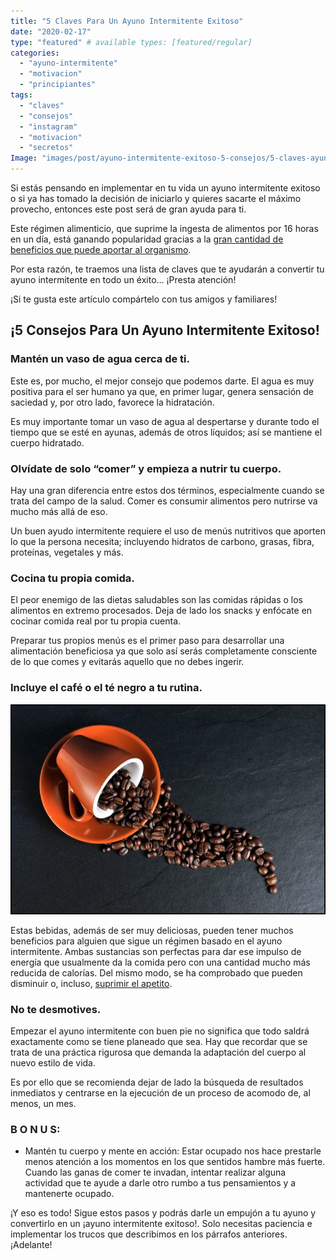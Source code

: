 ```yaml
---
title: "5 Claves Para Un Ayuno Intermitente Exitoso"
date: "2020-02-17"
type: "featured" # available types: [featured/regular]
categories: 
  - "ayuno-intermitente"
  - "motivacion"
  - "principiantes"
tags: 
  - "claves"
  - "consejos"
  - "instagram"
  - "motivacion"
  - "secretos"
Image: "images/post/ayuno-intermitente-exitoso-5-consejos/5-claves-ayuno-intermitente-exitoso.jpg"
---
```


Si estás pensando en implementar en tu vida un ayuno intermitente exitoso o si ya has tomado la decisión de iniciarlo y quieres sacarte el máximo provecho, entonces este post será de gran ayuda para ti.

Este régimen alimenticio, que suprime la ingesta de alimentos por 16 horas en un día, está ganando popularidad gracias a la [gran cantidad de beneficios que puede aportar al organismo](https://ayunointermitente.blog/4-beneficios-del-ayuno-intermitente/).

Por esta razón, te traemos una lista de claves que te ayudarán a convertir tu ayuno intermitente en todo un éxito… ¡Presta atención!

¡Si te gusta este artículo compártelo con tus amigos y familiares!

## ¡5 Consejos Para Un Ayuno Intermitente Exitoso!

### Mantén un vaso de agua cerca de ti.

Este es, por mucho, el mejor consejo que podemos darte. El agua es muy positiva para el ser humano ya que, en primer lugar, genera sensación de saciedad y, por otro lado, favorece la hidratación.

Es muy importante tomar un vaso de agua al despertarse y durante todo el tiempo que se esté en ayunas, además de otros líquidos; así se mantiene el cuerpo hidratado.

### Olvídate de solo “comer” y empieza a nutrir tu cuerpo.

Hay una gran diferencia entre estos dos términos, especialmente cuando se trata del campo de la salud. Comer es consumir alimentos pero nutrirse va mucho más allá de eso.

Un buen ayudo intermitente requiere el uso de menús nutritivos que aporten lo que la persona necesita; incluyendo hidratos de carbono, grasas, fibra, proteínas, vegetales y más.

<script async src="https://pagead2.googlesyndication.com/pagead/js/adsbygoogle.js"></script>

<script>(adsbygoogle = window.adsbygoogle || []).push({});</script>

### Cocina tu propia comida.

El peor enemigo de las dietas saludables son las comidas rápidas o los alimentos en extremo procesados. Deja de lado los snacks y enfócate en cocinar comida real por tu propia cuenta.

Preparar tus propios menús es el primer paso para desarrollar una alimentación beneficiosa ya que solo así serás completamente consciente de lo que comes y evitarás aquello que no debes ingerir.

### Incluye el café o el té negro a tu rutina.

![ayuno intermitente exitoso (5 Claves)](images/Que-Rompe-El-Ayuno-Intermitente-Cafe-768x512.jpg)

Estas bebidas, además de ser muy deliciosas, pueden tener muchos beneficios para alguien que sigue un régimen basado en el ayuno intermitente. Ambas sustancias son perfectas para dar ese impulso de energía que usualmente da la comida pero con una cantidad mucho más reducida de calorías. Del mismo modo, se ha comprobado que pueden disminuir o, incluso, [suprimir el apetito](https://www.ncbi.nlm.nih.gov/pubmed/28446037).

### No te desmotives.

Empezar el ayuno intermitente con buen pie no significa que todo saldrá exactamente como se tiene planeado que sea. Hay que recordar que se trata de una práctica rigurosa que demanda la adaptación del cuerpo al nuevo estilo de vida.

Es por ello que se recomienda dejar de lado la búsqueda de resultados inmediatos y centrarse en la ejecución de un proceso de acomodo de, al menos, un mes.

### B O N U S:

- Mantén tu cuerpo y mente en acción: Estar ocupado nos hace prestarle menos atención a los momentos en los que sentidos hambre más fuerte. Cuando las ganas de comer te invadan, intentar realizar alguna actividad que te ayude a darle otro rumbo a tus pensamientos y a mantenerte ocupado.

<script async src="https://pagead2.googlesyndication.com/pagead/js/adsbygoogle.js"></script>

<script>(adsbygoogle = window.adsbygoogle || []).push({});</script>

¡Y eso es todo! Sigue estos pasos y podrás darle un empujón a tu ayuno y convertirlo en un ¡ayuno intermitente exitoso!. Solo necesitas paciencia e implementar los trucos que describimos en los párrafos anteriores. ¡Adelante!
